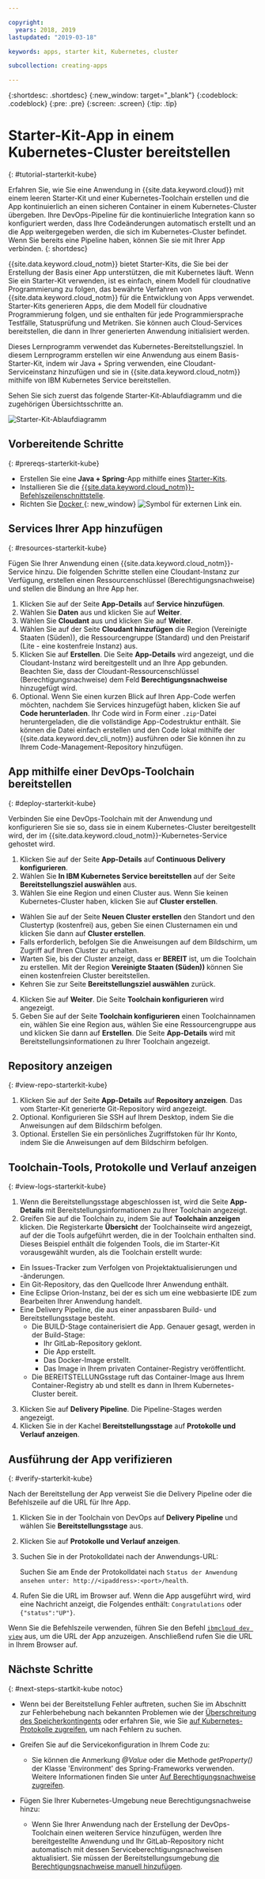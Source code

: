 ```yaml
---

copyright:
  years: 2018, 2019
lastupdated: "2019-03-18"

keywords: apps, starter kit, Kubernetes, cluster

subcollection: creating-apps

---
```


{:shortdesc: .shortdesc}
{:new_window: target="_blank"}
{:codeblock: .codeblock}
{:pre: .pre}
{:screen: .screen}
{:tip: .tip}

# Starter-Kit-App in einem Kubernetes-Cluster bereitstellen
{: #tutorial-starterkit-kube}

Erfahren Sie, wie Sie eine Anwendung in {{site.data.keyword.cloud}} mit einem leeren Starter-Kit und einer Kubernetes-Toolchain erstellen und die App kontinuierlich an einen sicheren Container in einem Kubernetes-Cluster übergeben. Ihre DevOps-Pipeline für die kontinuierliche Integration kann so konfiguriert werden, dass Ihre Codeänderungen automatisch erstellt und an die App weitergegeben werden, die sich im Kubernetes-Cluster befindet. Wenn Sie bereits eine Pipeline haben, können Sie sie mit Ihrer App verbinden.
{: shortdesc}

{{site.data.keyword.cloud_notm}} bietet Starter-Kits, die Sie bei der Erstellung der Basis einer App unterstützen, die mit Kubernetes läuft. Wenn Sie ein Starter-Kit verwenden, ist es einfach, einem Modell für cloudnative Programmierung zu folgen, das bewährte Verfahren von {{site.data.keyword.cloud_notm}} für die Entwicklung von Apps verwendet. Starter-Kits generieren Apps, die dem Modell für cloudnative Programmierung folgen, und sie enthalten für jede Programmiersprache Testfälle, Statusprüfung und Metriken. Sie können auch Cloud-Services bereitstellen, die dann in Ihrer generierten Anwendung initialisiert werden.

Dieses Lernprogramm verwendet das Kubernetes-Bereitstellungsziel. In diesem Lernprogramm erstellen wir eine Anwendung aus einem Basis-Starter-Kit, indem wir Java + Spring verwenden, eine Cloudant-Serviceinstanz hinzufügen und sie in {{site.data.keyword.cloud_notm}} mithilfe von IBM Kubernetes Service bereitstellen.

Sehen Sie sich zuerst das folgende Starter-Kit-Ablaufdiagramm und die zugehörigen Übersichtsschritte an.

![Starter-Kit-Ablaufdiagramm](../images/starterkit-flow.png) 

## Vorbereitende Schritte
{: #prereqs-starterkit-kube}

* Erstellen Sie eine **Java + Spring**-App mithilfe eines [Starter-Kits](/docs/apps/tutorials?topic=creating-apps-tutorial-starterkit).
* Installieren Sie die [{{site.data.keyword.cloud_notm}}-Befehlszeilenschnittstelle](/docs/cli?topic=cloud-cli-ibmcloud-cli).
* Richten Sie [Docker ](https://www.docker.com/get-started){: new_window} ![Symbol für externen Link](../../icons/launch-glyph.svg "Symbol für externen Link") ein.

## Services Ihrer App hinzufügen
{: #resources-starterkit-kube}

Fügen Sie Ihrer Anwendung einen {{site.data.keyword.cloud_notm}}-Service hinzu. Die folgenden Schritte stellen eine Cloudant-Instanz zur Verfügung, erstellen einen Ressourcenschlüssel (Berechtigungsnachweise) und stellen die Bindung an Ihre App her.

1. Klicken Sie auf der Seite **App-Details** auf **Service hinzufügen**.
2. Wählen Sie **Daten** aus und klicken Sie auf **Weiter**.
3. Wählen Sie **Cloudant** aus und klicken Sie auf **Weiter**.
4. Wählen Sie auf der Seite **Cloudant hinzufügen** die Region (Vereinigte Staaten (Süden)), die Ressourcengruppe (Standard) und den Preistarif (Lite - eine kostenfreie Instanz) aus.
5. Klicken Sie auf **Erstellen**. Die Seite **App-Details** wird angezeigt, und die Cloudant-Instanz wird bereitgestellt und an Ihre App gebunden. Beachten Sie, dass der Cloudant-Ressourcenschlüssel (Berechtigungsnachweise) dem Feld **Berechtigungsnachweise** hinzugefügt wird.
6. Optional. Wenn Sie einen kurzen Blick auf Ihren App-Code werfen möchten, nachdem Sie Services hinzugefügt haben, klicken Sie auf **Code herunterladen**. Ihr Code wird in Form einer `.zip`-Datei heruntergeladen, die die vollständige App-Codestruktur enthält. Sie können die Datei einfach erstellen und den Code lokal mithilfe der {{site.data.keyword.dev_cli_notm}} ausführen oder Sie können ihn zu Ihrem Code-Management-Repository hinzufügen.

## App mithilfe einer DevOps-Toolchain bereitstellen
{: #deploy-starterkit-kube}

Verbinden Sie eine DevOps-Toolchain mit der Anwendung und konfigurieren Sie sie so, dass sie in einem Kubernetes-Cluster bereitgestellt wird, der im {{site.data.keyword.cloud_notm}}-Kubernetes-Service gehostet wird.

1. Klicken Sie auf der Seite **App-Details** auf **Continuous Delivery konfigurieren**.
2. Wählen Sie **In IBM Kubernetes Service bereitstellen** auf der Seite **Bereitstellungsziel auswählen** aus.
3. Wählen Sie eine Region und einen Cluster aus. Wenn Sie keinen Kubernetes-Cluster haben, klicken Sie auf **Cluster erstellen**.
  * Wählen Sie auf der Seite **Neuen Cluster erstellen** den Standort und den Clustertyp (kostenfrei) aus, geben Sie einen Clusternamen ein und klicken Sie dann auf **Cluster erstellen**.
  * Falls erforderlich, befolgen Sie die Anweisungen auf dem Bildschirm, um Zugriff auf Ihren Cluster zu erhalten.
  * Warten Sie, bis der Cluster anzeigt, dass er **BEREIT** ist, um die Toolchain zu erstellen. Mit der Region **Vereinigte Staaten (Süden))** können Sie einen kostenfreien Cluster bereitstellen.
  * Kehren Sie zur Seite **Bereitstellungsziel auswählen** zurück.
4. Klicken Sie auf **Weiter**. Die Seite **Toolchain konfigurieren** wird angezeigt.
5. Geben Sie auf der Seite **Toolchain konfigurieren** einen Toolchainnamen ein, wählen Sie eine Region aus, wählen Sie eine Ressourcengruppe aus und klicken Sie dann auf **Erstellen**. Die Seite **App-Details** wird mit Bereitstellungsinformationen zu Ihrer Toolchain angezeigt.

## Repository anzeigen
{: #view-repo-starterkit-kube}

1. Klicken Sie auf der Seite **App-Details** auf **Repository anzeigen**. Das vom Starter-Kit generierte Git-Repository wird angezeigt.
2. Optional. Konfigurieren Sie SSH auf Ihrem Desktop, indem Sie die Anweisungen auf dem Bildschirm befolgen.
3. Optional. Erstellen Sie ein persönliches Zugriffstoken für Ihr Konto, indem Sie die Anweisungen auf dem Bildschirm befolgen.

## Toolchain-Tools, Protokolle und Verlauf anzeigen
{: #view-logs-starterkit-kube}

1. Wenn die Bereitstellungsstage abgeschlossen ist, wird die Seite **App-Details** mit Bereitstellungsinformationen zu Ihrer Toolchain angezeigt.
2. Greifen Sie auf die Toolchain zu, indem Sie auf **Toolchain anzeigen** klicken. Die Registerkarte **Übersicht** der Toolchainseite wird angezeigt, auf der die Tools aufgeführt werden, die in der Toolchain enthalten sind. Dieses Beispiel enthält die folgenden Tools, die im Starter-Kit vorausgewählt wurden, als die Toolchain erstellt wurde:
  * Ein Issues-Tracker zum Verfolgen von Projektaktualisierungen und -änderungen.
  * Ein Git-Repository, das den Quellcode Ihrer Anwendung enthält.
  * Eine Eclipse Orion-Instanz, bei der es sich um eine webbasierte IDE zum Bearbeiten Ihrer Anwendung handelt.
  * Eine Delivery Pipeline, die aus einer anpassbaren Build- und Bereitstellungsstage besteht.
	 * Die BUILD-Stage containerisiert die App. Genauer gesagt, werden in der Build-Stage:
	   * Ihr GitLab-Repository geklont.
	   * Die App erstellt.
	   * Das Docker-Image erstellt.
	   * Das Image in Ihrem privaten Container-Registry veröffentlicht.
	 * Die BEREITSTELLUNGsstage ruft das Container-Image aus Ihrem Container-Registry ab und stellt es dann in Ihrem Kubernetes-Cluster bereit.
3. Klicken Sie auf **Delivery Pipeline**. Die Pipeline-Stages werden angezeigt.
4. Klicken Sie in der Kachel **Bereitstellungsstage** auf **Protokolle und Verlauf anzeigen**.

## Ausführung der App verifizieren
{: #verify-starterkit-kube}

Nach der Bereitstellung der App verweist Sie die Delivery Pipeline oder die Befehlszeile auf die URL für Ihre App.

1. Klicken Sie in der Toolchain von DevOps auf **Delivery Pipeline** und wählen Sie **Bereitstellungsstage** aus.
2. Klicken Sie auf **Protokolle und Verlauf anzeigen**.
3. Suchen Sie in der Protokolldatei nach der Anwendungs-URL:

    Suchen Sie am Ende der Protokolldatei nach `Status der Anwendung ansehen unter: http://<ipaddress>:<port>/health`.

4. Rufen Sie die URL im Browser auf. Wenn die App ausgeführt wird, wird eine Nachricht anzeigt, die Folgendes enthält: `Congratulations` oder `{"status":"UP"}`.

Wenn Sie die Befehlszeile verwenden, führen Sie den Befehl [`ibmcloud dev view`](/docs/cli/idt?topic=cloud-cli-idt-cli#view) aus, um die URL der App anzuzeigen. Anschließend rufen Sie die URL in Ihrem Browser auf.

## Nächste Schritte
{: #next-steps-startkit-kube notoc}

* Wenn bei der Bereitstellung Fehler auftreten, suchen Sie im Abschnitt zur Fehlerbehebung nach bekannten Problemen wie der [Überschreitung des Speicherkontingents](/docs/apps?topic=creating-apps-managingapps#exceed_quota) oder erfahren Sie, wie Sie [auf Kubernetes-Protokolle zugreifen](/docs/apps?topic=creating-apps-managingapps#access_kube_logs), um nach Fehlern zu suchen.

* Greifen Sie auf die Servicekonfiguration in Ihrem Code zu:
	- Sie können die Anmerkung _@Value_ oder die Methode _getProperty()_ der Klasse 'Environment' des Spring-Frameworks verwenden. Weitere Informationen finden Sie unter [Auf Berechtigungsnachweise zugreifen](/docs/java-spring?topic=java-spring-configuration#accessing-credentials).

* Fügen Sie Ihrer Kubernetes-Umgebung neue Berechtigungsnachweise hinzu:
	- Wenn Sie Ihrer Anwendung nach der Erstellung der DevOps-Toolchain einen weiteren Service hinzufügen, werden Ihre bereitgestellte Anwendung und Ihr GitLab-Repository nicht automatisch mit dessen Serviceberechtigungsnachweisen aktualisiert. Sie müssen der Bereitstellungsumgebung [die Berechtigungsnachweise manuell hinzufügen](/docs/apps?topic=creating-apps-add-credentials-kube).
